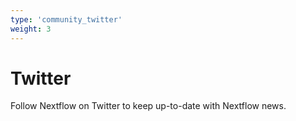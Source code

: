 ```yaml
---
type: 'community_twitter'
weight: 3
---
```


# Twitter
Follow Nextflow on Twitter to keep up-to-date with Nextflow news.